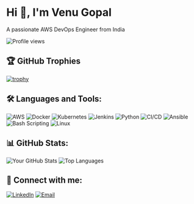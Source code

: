 # Hi 👋, I'm Venu Gopal
A passionate AWS DevOps Engineer from India 

![Profile views](https://komarev.com/ghpvc/?username=Venu1433697&label=Profile%20views&color=0e75b6&style=flat)

## 🏆 GitHub Trophies
[![trophy](https://github-profile-trophy.vercel.app/?username=Venu1433697&theme=flat&column=7&margin-w=10)](https://github.com/ryo-ma/github-profile-trophy)

## 🛠️ Languages and Tools:
![AWS](https://img.shields.io/badge/AWS-%23FF9900.svg?style=flat&logo=amazon-aws&logoColor=white)
![Docker](https://img.shields.io/badge/Docker-%230db7ed.svg?style=flat&logo=docker&logoColor=white)
![Kubernetes](https://img.shields.io/badge/Kubernetes-%23326ce5.svg?style=flat&logo=kubernetes&logoColor=white)
![Jenkins](https://img.shields.io/badge/Jenkins-%23d24939.svg?style=flat&logo=jenkins&logoColor=white)
![Python](https://img.shields.io/badge/Python-%233776AB.svg?style=flat&logo=python&logoColor=white)
![CI/CD](https://img.shields.io/badge/CI%2FCD-Pipeline-%23007ACC?style=flat&logo=githubactions&logoColor=white)
![Ansible](https://img.shields.io/badge/Ansible-%23EE0000.svg?style=flat&logo=ansible&logoColor=white)
![Bash Scripting](https://img.shields.io/badge/Scripting-Bash-%23121011?style=flat&logo=gnu-bash&logoColor=white)
![Linux](https://img.shields.io/badge/Linux-%23FCC624.svg?style=flat&logo=linux&logoColor=black)

## 📊 GitHub Stats:
![Your GitHub Stats](https://github-readme-stats.vercel.app/api?username=Venu1433697&show_icons=true&theme=radical)
![Top Languages](https://github-readme-stats.vercel.app/api/top-langs/?username=Venu1433697&layout=compact&theme=radical)

## 🔗 Connect with me:
[![LinkedIn](https://img.shields.io/badge/LinkedIn-%230A66C2.svg?style=flat&logo=linkedin&logoColor=white)](https://www.linkedin.com/in/venu-gopal-avvaru-114535325)
[![Email](https://img.shields.io/badge/Email-D14836?style=flat&logo=gmail&logoColor=white)](mailto:avvarvenugopal32@gmail.com)
